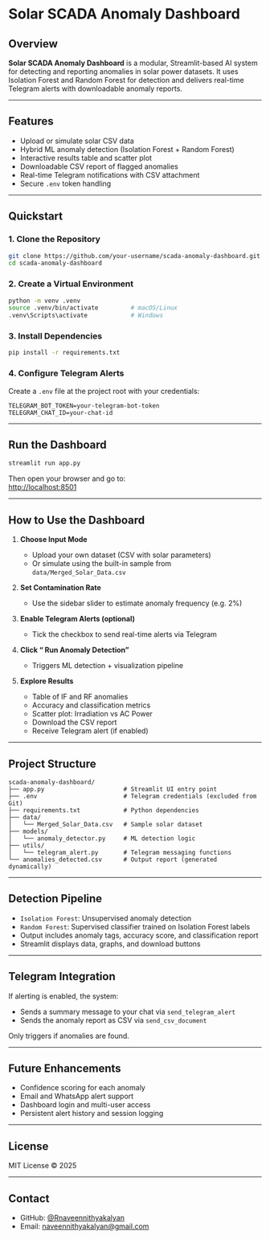 # Solar SCADA Anomaly Dashboard

##  Overview

**Solar SCADA Anomaly Dashboard** is a modular, Streamlit-based AI system for detecting and reporting anomalies in solar power datasets. It uses Isolation Forest and Random Forest for detection and delivers real-time Telegram alerts with downloadable anomaly reports.

---

##  Features

- Upload or simulate solar CSV data
- Hybrid ML anomaly detection (Isolation Forest + Random Forest)
- Interactive results table and scatter plot
- Downloadable CSV report of flagged anomalies
- Real-time Telegram notifications with CSV attachment
- Secure `.env` token handling

---

##  Quickstart

### 1. Clone the Repository

```bash
git clone https://github.com/your-username/scada-anomaly-dashboard.git
cd scada-anomaly-dashboard
```

### 2. Create a Virtual Environment

```bash
python -m venv .venv
source .venv/bin/activate         # macOS/Linux
.venv\Scripts\activate            # Windows
```

### 3. Install Dependencies

```bash
pip install -r requirements.txt
```

### 4. Configure Telegram Alerts

Create a `.env` file at the project root with your credentials:

```
TELEGRAM_BOT_TOKEN=your-telegram-bot-token
TELEGRAM_CHAT_ID=your-chat-id
```

---

##  Run the Dashboard

```bash
streamlit run app.py
```

Then open your browser and go to:  
[http://localhost:8501](http://localhost:8501)

---

##  How to Use the Dashboard

1. **Choose Input Mode**  
   - Upload your own dataset (CSV with solar parameters)  
   - Or simulate using the built-in sample from `data/Merged_Solar_Data.csv`

2. **Set Contamination Rate**  
   - Use the sidebar slider to estimate anomaly frequency (e.g. 2%)

3. **Enable Telegram Alerts (optional)**  
   - Tick the checkbox to send real-time alerts via Telegram

4. **Click “ Run Anomaly Detection”**  
   - Triggers ML detection + visualization pipeline

5. **Explore Results**  
   - Table of IF and RF anomalies  
   - Accuracy and classification metrics  
   - Scatter plot: Irradiation vs AC Power  
   - Download the CSV report  
   - Receive Telegram alert (if enabled)

---

## Project Structure

```
scada-anomaly-dashboard/
├── app.py                      # Streamlit UI entry point
├── .env                        # Telegram credentials (excluded from Git)
├── requirements.txt            # Python dependencies
├── data/
│   └── Merged_Solar_Data.csv   # Sample solar dataset
├── models/
│   └── anomaly_detector.py     # ML detection logic
├── utils/
│   └── telegram_alert.py       # Telegram messaging functions
└── anomalies_detected.csv      # Output report (generated dynamically)
```

---

##  Detection Pipeline

- `Isolation Forest`: Unsupervised anomaly detection
- `Random Forest`: Supervised classifier trained on Isolation Forest labels
- Output includes anomaly tags, accuracy score, and classification report
- Streamlit displays data, graphs, and download buttons

---

##  Telegram Integration

If alerting is enabled, the system:

- Sends a summary message to your chat via `send_telegram_alert`
- Sends the anomaly report as CSV via `send_csv_document`

Only triggers if anomalies are found.

---

##  Future Enhancements

- Confidence scoring for each anomaly
- Email and WhatsApp alert support
- Dashboard login and multi-user access
- Persistent alert history and session logging

---

##  License

MIT License © 2025

---

##  Contact

- GitHub: [@Rnaveennithyakalyan](https://github.com/Rnaveennithyakalyan)
- Email: [naveennithyakalyan@gmail.com](mailto:naveennithyakalyan@gmail.com)
```

